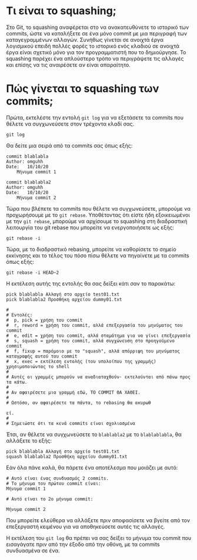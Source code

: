 # Τι είναι το squashing;

Στο Git, το squashing αναφέρεται στο να ανακατευθύνετε το ιστορικό των commits, ώστε να καταλήξετε σε ένα μόνο commit με μια περιγραφή των καταγεγραμμένων αλλαγών. Συνήθως γίνεται σε ανοιχτά έργα λογισμικού επειδή πολλές φορές το ιστορικό ενός κλαδιού σε ανοιχτά έργα είναι σχετικό μόνο για τον προγραμματιστή που το δημιούργησε. Το squashing παρέχει ένα απλούστερο τρόπο να περιγράψετε τις αλλαγές και επίσης να τις αναιρέσετε αν είναι απαραίτητο.

# Πώς γίνεται το squashing των commits;

Πρώτα, εκτελέστε την εντολή `git log` για να εξετάσετε τα commits που θέλετε να συγχωνεύσετε στον τρέχοντα κλαδί σας.

```
git log
```

Θα δείτε μια σειρά από τα commits σας όπως εξής:

```
commit blablabla
Author: omguhh
Date:   10/10/20
    Μήνυμα commit 1

commit blablabla2
Author: omguhh
Date:   10/10/20
    Μήνυμα commit 2
```

Τώρα που βλέπετε τα commits που θέλετε να συγχωνεύσετε, μπορούμε να προχωρήσουμε με το ```git rebase```. Υποθέτοντας ότι είστε ήδη εξοικειωμένοι με την ```git rebase```, μπορούμε να αρχίσουμε το squashing στη διαδραστική λειτουργία του git rebase που μπορείτε να ενεργοποιήσετε ως εξής:

```
git rebase -i
```

Τώρα, με το διαδραστικό rebasing, μπορείτε να καθορίσετε το σημείο εκκίνησης και το τέλος του πόσο πίσω θέλετε να πηγαίνετε με τα commits όπως εξής:

```
git rebase -i HEAD~2
```

Η εκτέλεση αυτής της εντολής θα σας δείξει κάτι σαν το παρακάτω:

```
pick blablabla Αλλαγή στο αρχείο test01.txt
pick blablabla2 Προσθήκη αρχείου dummy01.txt

#
# Εντολές:
#  p, pick = χρήση του commit
#  r, reword = χρήση του commit, αλλά επεξεργασία του μηνύματος του commit
#  e, edit = χρήση του commit, αλλά σταμάτημα για να γίνει επεξεργασία
#  s, squash = χρήση του commit, αλλά συγχώνευση στο προηγούμενο commit
#  f, fixup = παρόμοιο με το "squash", αλλά απόρριψη του μηνύματος καταγραφής αυτού του commit
#  x, exec = εκτέλεση εντολής (του υπολοίπου της γραμμής) χρησιμοποιώντας το shell
#
# Αυτές οι γραμμές μπορούν να αναδιαταχθούν· εκτελούνται από πάνω προς τα κάτω.
#
# Αν αφαιρέσετε μια γραμμή εδώ, ΤΟ COMMIT ΘΑ ΧΑΘΕΙ.
#
# Ωστόσο, αν αφαιρέσετε τα πάντα, το rebasing θα ακυρωθ

εί.
#
# Σημειώστε ότι τα κενά commits είναι σχολιασμένα
```

Έτσι, αν θέλετε να συγχωνεύσετε το ```blablabla2``` με το ```blablablabla```, θα αλλάξετε το εξής:

```
pick blablabla Αλλαγή στο αρχείο test01.txt
squash blablabla2 Προσθήκη αρχείου dummy01.txt

```

Εάν όλα πάνε καλά, θα πάρετε ένα αποτέλεσμα που μοιάζει με αυτό:

```
# Αυτό είναι ένας συνδυασμός 2 commits.
# Το μήνυμα του πρώτου commit είναι:
Μήνυμα commit 1

# Αυτό είναι το 2ο μήνυμα commit:

Μήνυμα commit 2
```

Που μπορείτε ελεύθερα να αλλάξετε πριν αποφασίσετε να βγείτε από τον επεξεργαστή κειμένου για να αποθηκεύσετε αυτές τις αλλαγές.

Η εκτέλεση του ```git log``` θα πρέπει να σας δείξει το μήνυμα του commit που εισαγάγατε πριν από την έξοδο από την οθόνη, με τα commits συνδυασμένα σε ένα.